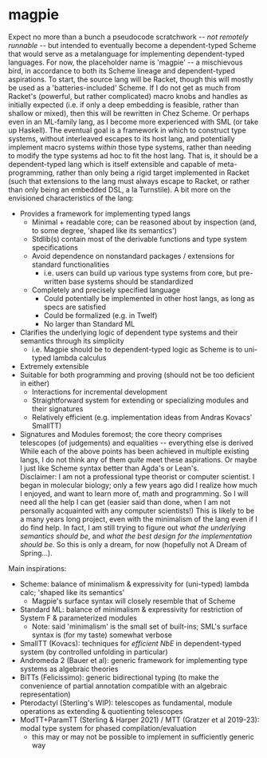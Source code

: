 # magpie
Expect no more than a bunch a pseudocode scratchwork -- *not remotely runnable* -- but intended to eventually become a dependent-typed Scheme that would serve as a metalanguage
for implementing dependent-typed languages.
For now, the placeholder name is 'magpie' -- a mischievous bird, in accordance to both its Scheme lineage and dependent-typed aspirations.
To start, the source lang will be Racket, though this will mostly be used as a 'batteries-included' Scheme. If I do not get as much from Racket's (powerful, but rather 
complicated) macro knobs and handles as initially expected (i.e. if only a deep embedding is feasible, rather than shallow or mixed), then this will be rewritten in Chez Scheme. 
Or perhaps even in an ML-family lang, as I become more experienced with SML (or take up Haskell).
The eventual goal is a framework in which to construct type systems, without interleaved escapes to its host lang, and potentially implement macro systems *within* those type 
systems, rather than needing to modify the type systems ad hoc to fit the host lang. 
That is, it should be a dependent-typed lang which is itself extensible and capable of meta-programming, rather than only being a rigid target implemented in Racket (such that 
extensions to the lang must always escape to Racket, or rather than only being an embedded DSL, a la Turnstile).
A bit more on the envisioned characteristics of the lang:
- Provides a framework for implementing typed langs
  - Minimal + readable core; can be reasoned about by inspection (and, to some degree, 'shaped like its semantics')
  - Stdlib(s) contain most of the derivable functions and type system specifications
  - Avoid dependence on nonstandard packages / extensions for standard functionalities
    - i.e. users can build up various type systems from core, but pre-written base systems should be standardized
  - Completely and precisely specified language
    - Could potentially be implemented in other host langs, as long as specs are satisfied
    - Could be formalized (e.g. in Twelf)
    - No larger than Standard ML
- Clarifies the underlying logic of dependent type systems and their semantics through its simplicity
  - i.e. Magpie should be to dependent-typed logic as Scheme is to uni-typed lambda calculus
- Extremely extensible
- Suitable for both programming and proving (should not be too deficient in either)
  - Interactions for incremental development
  - Straightforward system for extending or specializing modules and their signatures
  - Relatively efficient (e.g. implementation ideas from Andras Kovacs' SmallTT)
- Signatures and Modules foremost; the core theory comprises telescopes (of judgements) and equalities -- everything else is derived
While each of the above points has been achieved in multiple existing langs, I do not think any of them *quite* meet these aspirations. Or maybe I just like Scheme syntax
better than Agda's or Lean's.  
Disclaimer: I am not a professional type theorist or computer scientist. I began in molecular biology; only a few years ago did I realize how much I enjoyed, and want to learn
more of, math and programming. So I will need all the help I can get (easier said than done, when I am not personally acquainted with any computer scientists!)
This is likely to be a many years long project, even with the minimalism of the lang even if I do find help. In fact, I am still trying to figure out *what the underlying
semantics should be*, and *what the best design for the implementation should be*. So this is only a dream, for now (hopefully not A Dream of Spring...).

Main inspirations:
- Scheme: balance of minimalism & expressivity for (uni-typed) lambda calc; 'shaped like its semantics'
  - Magpie's surface syntax will closely resemble that of Scheme
- Standard ML: balance of minimalism & expressivity for restriction of System F & parameterized modules
  - Note: said 'minimalism' is the small set of built-ins; SML's surface syntax is (for my taste) somewhat verbose
- SmallTT (Kovacs): techniques for *efficient NbE* in dependent-typed system (by controlled unfolding in particular)
- Andromeda 2 (Bauer et al): generic framework for implementing type systems as algebraic theories
- BiTTs (Felicissimo): generic bidirectional typing (to make the convenience of partial annotation compatible with an algebraic representation)
- Pterodactyl (Sterling's WIP): telescopes as fundamental, module operations as extending & quotienting telescopes
- ModTT+ParamTT (Sterling & Harper 2021) / MTT (Gratzer et al 2019-23): modal type system for phased compilation/evaluation
  - this may or may not be possible to implement in sufficiently generic way

